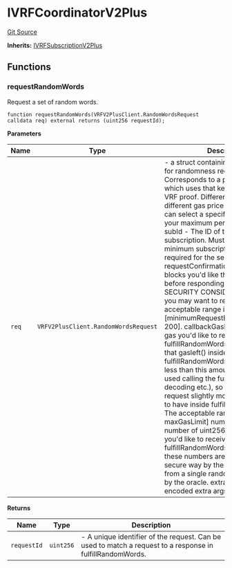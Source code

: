 # IVRFCoordinatorV2Plus
[Git Source](https://github.com//Team3dVidyaGames/Contracts/blob/512679cdbe8ba50bfb5d75e26f1d9d30bbebcba4/src/contracts/flattened/flattened_ChainlinkConsumer.sol)

**Inherits:**
[IVRFSubscriptionV2Plus](/src/contracts/flattened/flattened_ChainlinkConsumer.sol/interface.IVRFSubscriptionV2Plus.md)


## Functions
### requestRandomWords

Request a set of random words.


```solidity
function requestRandomWords(VRFV2PlusClient.RandomWordsRequest calldata req) external returns (uint256 requestId);
```
**Parameters**

|Name|Type|Description|
|----|----|-----------|
|`req`|`VRFV2PlusClient.RandomWordsRequest`|- a struct containing following fields for randomness request: keyHash - Corresponds to a particular oracle job which uses that key for generating the VRF proof. Different keyHash's have different gas price ceilings, so you can select a specific one to bound your maximum per request cost. subId  - The ID of the VRF subscription. Must be funded with the minimum subscription balance required for the selected keyHash. requestConfirmations - How many blocks you'd like the oracle to wait before responding to the request. See SECURITY CONSIDERATIONS for why you may want to request more. The acceptable range is [minimumRequestBlockConfirmations, 200]. callbackGasLimit - How much gas you'd like to receive in your fulfillRandomWords callback. Note that gasleft() inside fulfillRandomWords may be slightly less than this amount because of gas used calling the function (argument decoding etc.), so you may need to request slightly more than you expect to have inside fulfillRandomWords. The acceptable range is [0, maxGasLimit] numWords - The number of uint256 random values you'd like to receive in your fulfillRandomWords callback. Note these numbers are expanded in a secure way by the VRFCoordinator from a single random value supplied by the oracle. extraArgs - abi-encoded extra args|

**Returns**

|Name|Type|Description|
|----|----|-----------|
|`requestId`|`uint256`|- A unique identifier of the request. Can be used to match a request to a response in fulfillRandomWords.|


